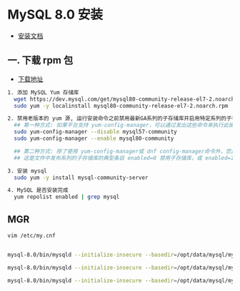 # MySQL 8.0 安装

- [安装文档](https://dev.mysql.com/doc/refman/8.0/en/linux-installation-yum-repo.html)

## 一. 下载 rpm 包

- [下载地址](https://dev.mysql.com/downloads/repo/yum/)

``` sh
1. 添加 MySQL Yum 存储库
  wget https://dev.mysql.com/get/mysql80-community-release-el7-2.noarch.rpm
  sudo yum -y localinstall mysql80-community-release-el7-2.noarch.rpm

2. 禁用老版本的 yum 源, 运行安装命令之前禁用最新GA系列的子存储库并启用特定系列的子存储库
  ## 第一种方式: 如果平台支持 yum-config-manager，可以通过发出这些命令来执行此操作，这些命令禁用 5.7 系列的子存储库, 并启用 8.0 系列的子存储库
  sudo yum-config-manager --disable mysql57-community
  sudo yum-config-manager --enable mysql80-community

  ## 第二种方式: 除了使用 yum-config-manager或 dnf config-manager命令外，您还可以通过手动编辑 /etc/yum.repos.d/mysql-community.repo 文件来选择发布系列 。
  ## 这是文件中发布系列的子存储库的典型条目 enabled=0 禁用子存储库，或 enabled=1 启用子存储库

3. 安装 mysql
  sudo yum -y install mysql-community-server

4. MySQL 是否安装完成
  yum repolist enabled | grep mysql
```

## MGR

``` sh
vim /etc/my.cnf


mysql-8.0/bin/mysqld --initialize-insecure --basedir=/opt/data/mysql/mysql-8.0 --datadir=$PWD/data/s1

mysql-8.0/bin/mysqld --initialize-insecure --basedir=/opt/data/mysql/mysql-8.0 --datadir=$PWD/data/s2

mysql-8.0/bin/mysqld --initialize-insecure --basedir=/opt/data/mysql/mysql-8.0 --datadir=$PWD/data/s3
```
